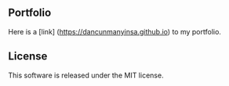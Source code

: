 ## Portfolio 
Here is a [link] (https://dancunmanyinsa.github.io) to my portfolio. 
## License
This software is released under the MIT license.

